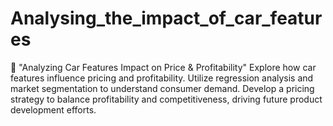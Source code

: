 # Analysing_the_impact_of_car_features
🚗 "Analyzing Car Features Impact on Price &amp; Profitability" Explore how car features influence pricing and profitability. Utilize regression analysis and market segmentation to understand consumer demand. Develop a pricing strategy to balance profitability and competitiveness, driving future product development efforts. 
